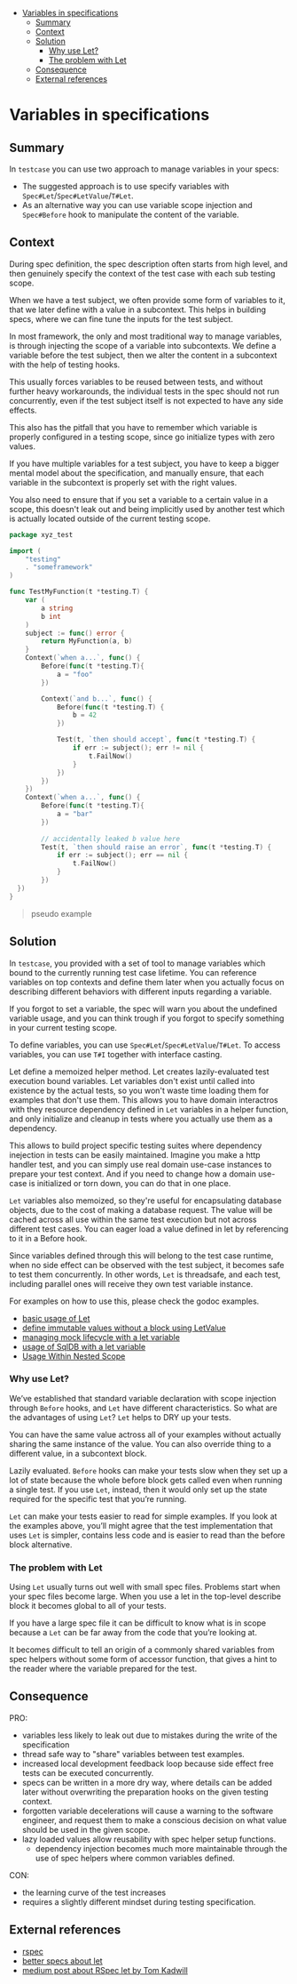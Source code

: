 <!-- START doctoc generated TOC please keep comment here to allow auto update -->
<!-- DON'T EDIT THIS SECTION, INSTEAD RE-RUN doctoc TO UPDATE -->

- [Variables in specifications](#variables-in-specifications)
  - [Summary](#summary)
  - [Context](#context)
  - [Solution](#solution)
    - [Why use Let?](#why-use-let)
    - [The problem with Let](#the-problem-with-let)
  - [Consequence](#consequence)
  - [External references](#external-references)

<!-- END doctoc generated TOC please keep comment here to allow auto update -->

# Variables in specifications

## Summary
In `testcase` you can use two approach to manage variables in your specs:
* The suggested approach is to use specify variables with `Spec#Let`/`Spec#LetValue`/`T#Let`.
* As an alternative way you can use variable scope injection and `Spec#Before` hook to manipulate the content of the variable.

## Context 
During spec definition, the spec description often starts from high level, 
and then genuinely specify the context of the test case with each sub testing scope.

When we have a test subject, we often provide some form of variables to it,
that we later define with a value in a subcontext.
This helps in building specs, where we can fine tune the inputs for the test subject. 

In most framework, the only and most traditional way to manage variables,
is through injecting the scope of a variable into subcontexts.
We define a variable before the test subject,
then we alter the content in a subcontext with the help of testing hooks.
  
This usually forces variables to be reused between tests,
and without further heavy workarounds,
the individual tests in the spec should not run concurrently,
even if the test subject itself is not expected to have any side effects.

This also has the pitfall that you have to remember which variable is properly configured in a testing scope,
since go initialize types with zero values.

If you have multiple variables for a test subject, you have to keep a bigger mental model about the specification,
and manually ensure, that each variable in the subcontext is properly set with the right values.

You also need to ensure that if you set a variable to a certain value in a scope,
this doesn't leak out and being implicitly used by another test
which is actually located outside of the current testing scope.

```go
package xyz_test

import (
    "testing"
    . "someframework"
)

func TestMyFunction(t *testing.T) {
    var (
        a string
        b int
    )
    subject := func() error {
        return MyFunction(a, b)
    }
    Context(`when a...`, func() {
        Before(func(t *testing.T){
            a = "foo"
        })

        Context(`and b...`, func() {
            Before(func(t *testing.T) {
                b = 42
            })

            Test(t, `then should accept`, func(t *testing.T) {
                if err := subject(); err != nil {
                    t.FailNow()
                }
            })      
        })
    })
    Context(`when a...`, func() {
        Before(func(t *testing.T){
            a = "bar"
        })
   
        // accidentally leaked b value here
        Test(t, `then should raise an error`, func(t *testing.T) {
            if err := subject(); err == nil {
                t.FailNow()
            }
        })   
  })
}  
```
> pseudo example

## Solution
In `testcase`, you provided with a set of tool to manage variables which bound to the currently running test case lifetime.
You can reference variables on top contexts and define them later 
when you actually focus on describing different behaviors with different inputs regarding a variable.

If you forgot to set a variable, the spec will warn you about the undefined variable usage,
and you can think trough if you forgot to specify something in your current testing scope.

To define variables, you can use `Spec#Let`/`Spec#LetValue`/`T#Let`.
To access variables, you can use `T#I` together with interface casting.

Let define a memoized helper method.
Let creates lazily-evaluated test execution bound variables.
Let variables don't exist until called into existence by the actual tests,
so you won't waste time loading them for examples that don't use them.
This allows you to have domain interactros with they resource dependency defined in `Let` variables in a helper function,
and only initialize and cleanup in tests where you actually use them as a dependency.

This allows to build project specific testing suites where dependency inejection in tests can be easily maintained.
Imagine you make a http handler test, and you can simply use real domain use-case instances to prepare your test context.
And if you need to change how a domain use-case is initialized or torn down, you can do that in one place.

`Let` variables also memoized, so they're useful for encapsulating database objects, due to the cost of making a database request.
The value will be cached across all use within the same test execution but not across different test cases.
You can eager load a value defined in let by referencing to it in a Before hook.

Since variables defined through this will belong to the test case runtime,
when no side effect can be observed with the test subject,
it becomes safe to test them concurrently.
In other words, `Let` is threadsafe, and each test, including parallel ones will receive they own test variable instance.

For examples on how to use this, please check the godoc examples.
- [basic usage of Let](https://pkg.go.dev/go.llib.dev/testcase?tab=doc#example-Spec.Let)
- [define immutable values without a block using LetValue](https://pkg.go.dev/go.llib.dev/testcase?tab=doc#example-Spec.LetValue)
- [managing mock lifecycle with a let variable](https://pkg.go.dev/go.llib.dev/testcase?tab=doc#example-Spec.Let-Mock)
- [usage of SqlDB with a let variable](https://pkg.go.dev/go.llib.dev/testcase?tab=doc#example-Spec.Let-SqlDB)
- [Usage Within Nested Scope](https://pkg.go.dev/go.llib.dev/testcase?tab=doc#example-Spec.Let-UsageWithinNestedScope)

### Why use Let?
We’ve established that standard variable declaration with scope injection through `Before` hooks,
and `Let` have different characteristics.
So what are the advantages of using `Let`?
`Let` helps to DRY up your tests. 

You can have the same value actross all of your examples without actually sharing the same instance of the value.
You can also override thing to a different value, in a subcontext block.

Lazily evaluated. `Before` hooks can make your tests slow when they set up a lot of state
because the whole before block gets called even when running a single test.
If you use `Let`, instead, then it would only set up the state required for the specific test that you’re running.

`Let` can make your tests easier to read for simple examples.
If you look at the examples above, you’ll might agree that the test implementation that uses `Let` is simpler,
contains less code and is easier to read than the before block alternative.

### The problem with Let
Using `Let` usually turns out well with small spec files. 
Problems start when your spec files become large.
When you use a let in the top-level describe block it becomes global to all of your tests.

If you have a large spec file it can be difficult to know what is in scope 
because a `Let` can be far away from the code that you’re looking at.

It becomes difficult to tell an origin of a commonly shared variables from spec helpers
without some form of accessor function, 
that gives a hint to the reader where the variable prepared for the test.

## Consequence
PRO:
- variables less likely to leak out due to mistakes during the write of the specification
- thread safe way to "share" variables between test examples. 
- increased local development feedback loop because side effect free tests can be executed concurrently.
- specs can be written in a more dry way,
    where details can be added later without overwriting the preparation hooks on the given testing context. 
- forgotten variable decelerations will cause a warning to the software engineer,
    and request them to make a conscious decision on what value should be used in the given scope.
- lazy loaded values allow reusability with spec helper setup functions.
    *  dependency injection becomes much more maintainable through the use of spec helpers where common variables defined.

CON:
- the learning curve of the test increases
- requires a slightly different mindset during testing specification.

## External references
- [rspec](https://github.com/rspec/rspec)
- [better specs about let](https://www.betterspecs.org/#let)
- [medium post about RSpec let by Tom Kadwill](https://medium.com/@tomkadwill/all-about-rspec-let-a3b642e08d39)
